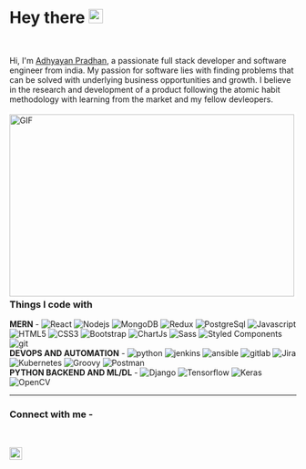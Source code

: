 <h1>Hey there <img src="https://media.giphy.com/media/hvRJCLFzcasrR4ia7z/giphy.gif" width="25px"></h1> 

<br />

Hi, I'm [Adhyayan Pradhan](#), a passionate full stack developer and software engineer from india. My passion for software lies with finding problems that can be solved with underlying business opportunities and growth. I believe in the research and development of a product following the atomic habit methodology with learning from the market and my fellow devleopers.

  <img align="right" alt="GIF" src="https://github.com/Adhyayanpradhan/Adhyayanpradhan/blob/main/vid.gif?raw=true" width="500" height="320" style="border: solid 4px white" />

<h3>Things I code with</h3>
<p>
<strong>MERN</strong> - 
    <img alt="React" src="https://img.shields.io/badge/react-%2320232a.svg?style=for-the-badge&logo=react&logoColor=%2361DAFB" />
    <img alt="Nodejs" src="https://img.shields.io/badge/node.js-6DA55F?style=for-the-badge&logo=node.js&logoColor=white" />
    <img alt="MongoDB" src="https://img.shields.io/badge/MongoDB-%234ea94b.svg?style=for-the-badge&logo=mongodb&logoColor=white" />
 <img alt="Redux" src="https://img.shields.io/badge/redux-%23593d88.svg?style=for-the-badge&logo=redux&logoColor=white" />
  <img alt="PostgreSql" src="https://img.shields.io/badge/postgres-%23316192.svg?style=for-the-badge&logo=postgresql&logoColor=white" />
  <img alt="Javascript" src="https://img.shields.io/badge/javascript-%23323330.svg?style=for-the-badge&logo=javascript&logoColor=%23F7DF1E" />
  <img alt="HTML5" src="https://img.shields.io/badge/html5-%23E34F26.svg?style=for-the-badge&logo=html5&logoColor=white" />
    <img alt="CSS3" src="https://img.shields.io/badge/css3-%231572B6.svg?style=for-the-badge&logo=css3&logoColor=white" />
  <img alt="Bootstrap" src="https://img.shields.io/badge/bootstrap-%23563D7C.svg?style=for-the-badge&logo=bootstrap&logoColor=white" />
  <img alt="ChartJs" src="https://img.shields.io/badge/chart.js-F5788D.svg?style=for-the-badge&logo=chart.js&logoColor=white" />
  <img alt="Sass" src="https://img.shields.io/badge/-Sass-CC6699?style=flat-square&logo=sass&logoColor=white" />
  <img alt="Styled Components" src="https://img.shields.io/badge/styled--components-DB7093?style=for-the-badge&logo=styled-components&logoColor=white" />
  <img alt="git" src="https://img.shields.io/badge/git-%23F05033.svg?style=for-the-badge&logo=git&logoColor=white" />
<br />
<strong>DEVOPS AND AUTOMATION</strong> -  
  <img alt="python" src="https://img.shields.io/badge/python-3670A0?style=for-the-badge&logo=python&logoColor=ffdd54" />
  <img alt="jenkins" src="https://img.shields.io/badge/jenkins-%232C5263.svg?style=for-the-badge&logo=jenkins&logoColor=white" /> 
  <img alt="ansible" src="https://img.shields.io/badge/ansible-%231A1918.svg?style=for-the-badge&logo=ansible&logoColor=white" />
  <img alt="gitlab" src="https://img.shields.io/badge/gitlab-%23181717.svg?style=for-the-badge&logo=gitlab&logoColor=white" /> 
  <img alt="Jira" src="https://img.shields.io/badge/jira-%230A0FFF.svg?style=for-the-badge&logo=jira&logoColor=white" />  
  <img alt="Kubernetes" src="https://img.shields.io/badge/kubernetes-%23326ce5.svg?style=for-the-badge&logo=kubernetes&logoColor=white" />
  <img alt="Groovy" src="https://img.shields.io/badge/Apache%20Groovy-4298B8.svg?style=for-the-badge&logo=Apache+Groovy&logoColor=white" />
  <img alt="Postman" src="https://img.shields.io/badge/Postman-FF6C37?style=for-the-badge&logo=postman&logoColor=white" />
<br />
<strong>PYTHON BACKEND AND ML/DL</strong> - 
  <img alt="Django" src="https://img.shields.io/badge/django-%23092E20.svg?style=for-the-badge&logo=django&logoColor=white" />
  <img alt="Tensorflow" src="https://img.shields.io/badge/TensorFlow-%23FF6F00.svg?style=for-the-badge&logo=TensorFlow&logoColor=white" />
  <img alt="Keras" src="https://img.shields.io/badge/Keras-%23D00000.svg?style=for-the-badge&logo=Keras&logoColor=white" />
  <img alt="OpenCV" src="https://img.shields.io/badge/opencv-%23white.svg?style=for-the-badge&logo=opencv&logoColor=white" />
</p>

<hr />
<h3>Connect with me - </h3>
<br />
<p>
  <a href="https://www.linkedin.com/in/pradhan-adhyayan/">
  <img align="left" alt="Adhyayan's LinkedIN" width="22px" src="https://raw.githubusercontent.com/peterthehan/peterthehan/master/assets/linkedin.svg" />
  </a>
</p>
